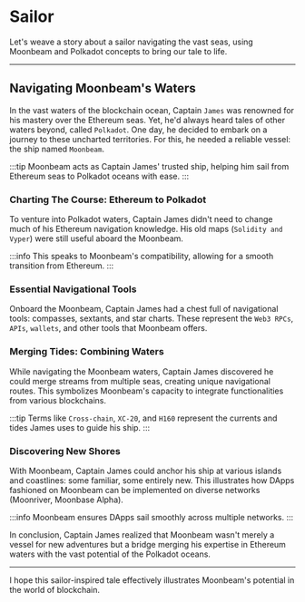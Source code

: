 # Sailor

Let's weave a story about a sailor navigating the vast seas, using Moonbeam and Polkadot concepts to bring our tale to life.

---

## Navigating Moonbeam's Waters

In the vast waters of the blockchain ocean, Captain `James` was renowned for his mastery over the Ethereum seas. Yet, he'd always heard tales of other waters beyond, called `Polkadot`. One day, he decided to embark on a journey to these uncharted territories. For this, he needed a reliable vessel: the ship named `Moonbeam`.

:::tip
Moonbeam acts as Captain James' trusted ship, helping him sail from Ethereum seas to Polkadot oceans with ease.
:::

### Charting The Course: Ethereum to Polkadot

To venture into Polkadot waters, Captain James didn't need to change much of his Ethereum navigation knowledge. His old maps (`Solidity and Vyper`) were still useful aboard the Moonbeam.

:::info
This speaks to Moonbeam's compatibility, allowing for a smooth transition from Ethereum.
:::

### Essential Navigational Tools

Onboard the Moonbeam, Captain James had a chest full of navigational tools: compasses, sextants, and star charts. These represent the `Web3 RPCs`, `APIs`, `wallets`, and other tools that Moonbeam offers.

### Merging Tides: Combining Waters

While navigating the Moonbeam waters, Captain James discovered he could merge streams from multiple seas, creating unique navigational routes. This symbolizes Moonbeam's capacity to integrate functionalities from various blockchains.

:::tip
Terms like `Cross-chain`, `XC-20`, and `H160` represent the currents and tides James uses to guide his ship.
:::

### Discovering New Shores

With Moonbeam, Captain James could anchor his ship at various islands and coastlines: some familiar, some entirely new. This illustrates how DApps fashioned on Moonbeam can be implemented on diverse networks (Moonriver, Moonbase Alpha).

:::info
Moonbeam ensures DApps sail smoothly across multiple networks.
:::

In conclusion, Captain James realized that Moonbeam wasn't merely a vessel for new adventures but a bridge merging his expertise in Ethereum waters with the vast potential of the Polkadot oceans.

---

I hope this sailor-inspired tale effectively illustrates Moonbeam's potential in the world of blockchain.